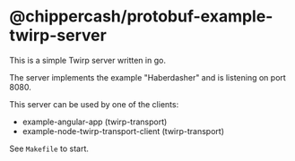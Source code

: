 @chippercash/protobuf-example-twirp-server
=================================

This is a simple Twirp server written in go. 

The server implements the example "Haberdasher" and is listening on 
port 8080.

This server can be used by one of the clients:
- example-angular-app (twirp-transport)
- example-node-twirp-transport-client (twirp-transport)

See `Makefile` to start. 

